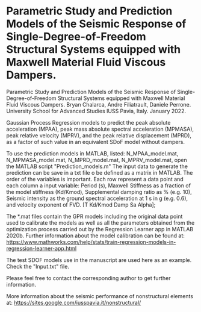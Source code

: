 # Parametric Study and Prediction Models of the Seismic Response of Single-Degree-of-Freedom Structural Systems equipped with Maxwell Material Fluid Viscous Dampers. 

Parametric Study and Prediction Models of the Seismic Response of
Single-Degree-of-Freedom Structural Systems equipped with Maxwell Material Fluid Viscous Dampers.
Bryan Chalarca, Andre Filiatrault, Daniele Perrone.
University School for Advanced Studies IUSS Pavia, Italy.
January 2022.

Gaussian Process Regression models to predict the peak absolute
acceleration (MPAA), peak mass absolute spectral acceleration (MPMASA),
peak relative velocity (MPRV), and the peak relative displacement (MPRD),
as a factor of such value in an equivalent SDoF model without dampers.

To use the prediction models in MATLAB, listed:
N_MPAA_model.mat, N_MPMASA_model.mat, N_MPRD_model.mat, N_MPRV_model.mat,
open the MATLAB script "Prediction_models.m"
The input data to generate the prediction can be save in a txt file o be defined as
a matrix in MATLAB. The order of the variables is important. Each row represent a data point
and each column a input variable: Period (s), Maxwell Stiffness as a fraction of the model
stiffness (Kd/Kmod), Supplemental damping ratio as % (e.g. 10), Seismic intensity as the ground spectral
acceleration at 1 s in g (e.g. 0.6), and velocity exponent of FVD. [T Kd/Kmod Damp Sa Alpha];

The *.mat files contain the GPR models including the original data point used to calibrate the models
as well as all the parameters obtained from the optimization process carried out by the Regression Learner app
in MATLAB 2020b. Further information about the model calibration can be found at:
https://www.mathworks.com/help/stats/train-regression-models-in-regression-learner-app.html

The test SDOF models use in the manuscript are used here as an example. Check the "Input.txt" file.

Please feel free to contact the corresponding author to get further information.

More information about the seismic performance of nonstructural elements at:
https://sites.google.com/iusspavia.it/nonstructural/
